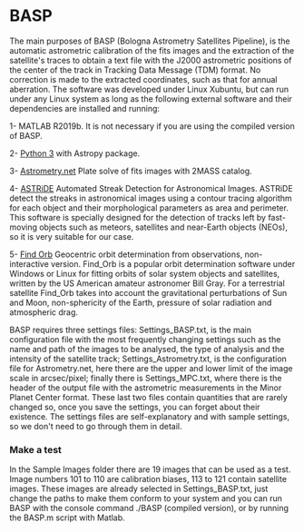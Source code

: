 # BASP
The main purposes of BASP (Bologna Astrometry Satellites Pipeline), is the automatic astrometric calibration of the fits images and the extraction of the satellite's traces to obtain a text file with the J2000 astrometric positions of the center of the track in Tracking Data Message (TDM) format. No correction is made to the extracted coordinates, such as that for annual aberration. The software was developed under Linux Xubuntu, but can run under any Linux system as long as the following external software and their dependencies are installed and running:

1- MATLAB R2019b. It is not necessary if you are using the compiled version of BASP.

2- [Python 3](https://www.python.org/download/releases/3.0/) with Astropy package. 

3- [Astrometry.net](http://astrometry.net/) Plate solve of fits images with 2MASS catalog.

4- [ASTRiDE](https://github.com/dwkim78/ASTRiDE) Automated Streak Detection for Astronomical Images. ASTRiDE detect the streaks in astronomical images using a contour tracing  algorithm for each object and their morphological parameters as area and perimeter. This software is specially designed for the detection of tracks left by fast-moving objects such as meteors, satellites and near-Earth objects (NEOs), so it is very suitable for our case.

5- [Find Orb](https://www.projectpluto.com/find\_orb.htm) Geocentric orbit determination from observations, non-interactive version. Find_Orb is a popular orbit determination software under Windows or Linux for fitting orbits of solar system objects and satellites, written by the US American amateur astronomer Bill Gray. For a terrestrial satellite Find_Orb takes into account the gravitational perturbations of Sun and Moon, non-sphericity of the Earth, pressure of solar radiation and atmospheric drag.

BASP requires three settings files: Settings_BASP.txt, is the main configuration file with the most frequently changing settings such as the name and path of the images to be analysed, the type of analysis and the intensity of the satellite track; Settings_Astrometry.txt, is the configuration file for Astrometry.net, here there are the upper and lower limit of the image scale in arcsec/pixel; finally there is Settings_MPC.txt, where there is the header of the output file with the astrometric measurements in the Minor Planet Center format. These last two files contain quantities that are rarely changed so, once you save the settings, you can forget about their existence. The settings files are self-explanatory and with sample settings, so we don't need to go through them in detail.

### Make a test

In the Sample Images folder there are 19 images that can be used as a test. Image numbers 101 to 110 are calibration biases, 113 to 121 contain satellite images. These images are already selected in Settings_BASP.txt, just change the paths to make them conform to your system and you can run BASP with the console command ./BASP (compiled version), or by running the BASP.m script with Matlab.
